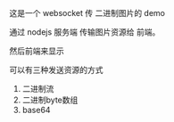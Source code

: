 这是一个 websocket 传 二进制图片的 demo

通过 nodejs 服务端 传输图片资源给 前端。

然后前端来显示

可以有三种发送资源的方式

1. 二进制流
2. 二进制byte数组
3. base64

